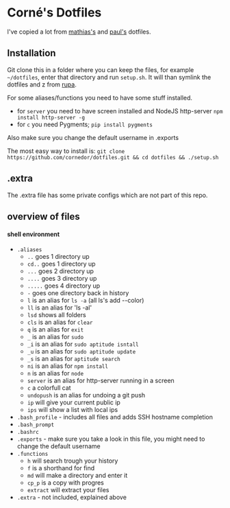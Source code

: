 # Corné's Dotfiles

I've copied a lot from [mathias's](https://github.com/mathiasbynens/dotfiles/) and [paul's](https://github.com/paulirish/dotfiles) dotfiles.

## Installation
Git clone this in a folder where you can keep the files, for example `~/dotfiles`, enter that directory and run `setup.sh`. It will than symlink the dotfiles and z from [rupa](https://github.com/rupa/z).

For some aliases/functions you need to have some stuff installed.

* for `server` you need to have screen installed and NodeJS http-server `npm install http-server -g`
* for `c` you need Pygments; `pip install pygments`

Also make sure you change the default username in .exports

The most easy way to install is: `git clone https://github.com/cornedor/dotfiles.git && cd dotfiles && ./setup.sh`

## .extra
The .extra file has some private configs which are not part of this repo.

## overview of files

#### shell environment
* `.aliases`
    * `..` goes 1 directory up
    * `cd..` goes 1 directory up
    * `...` goes 2 directory up
    * `....` goes 3 directory up
    * `.....` goes 4 directory up
    * `-` goes one directory back in history
    * `l` is an alias for `ls -a` (all ls's add --color)
    * `ll` is an alias for 'ls -al'
    * `lsd` shows all folders
    * `cls` is an alias for `clear`
    * `q` is an alias for `exit`
    * `_` is an alias for `sudo`
    * `_i` is an alias for `sudo aptitude isntall`
    * `_u` is an alias for `sudo aptitude update`
    * `_s` is an alias for `aptitude search`
    * `ni` is an alias for `npm install`
    * `n` is an alias for `node`
    * `server` is an alias for http-server running in a screen
    * `c` a colorfull cat
    * `undopush` is an alias for undoing a git push
    * `ip` will give your current public ip
    * `ips` will show a list with local ips
* `.bash_profile` - includes all files and adds SSH hostname completion
* `.bash_prompt`
* `.bashrc`
* `.exports` - make sure you take a look in this file, you might need to change the default username
* `.functions`
    * `h` will search trough your history
    * `f` is a shorthand for find
    * `md` will make a directory and enter it
    * `cp_p` is a copy with progres
    * `extract` will extract your files
* `.extra` - not included, explained above
